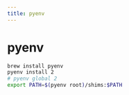 ```yaml
---
title: pyenv
---
```


# pyenv

```bash
brew install pyenv
pyenv install 2
# pyenv global 2
export PATH=$(pyenv root)/shims:$PATH
```

